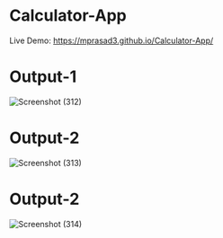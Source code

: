 # Calculator-App
Live Demo: https://mprasad3.github.io/Calculator-App/
# Output-1
![Screenshot (312)](https://github.com/user-attachments/assets/241662a1-6f32-4d5a-aea8-e6f587ac0259)
# Output-2
![Screenshot (313)](https://github.com/user-attachments/assets/c15db620-e3f0-4c56-8488-aa61c38b690c)
# Output-2
![Screenshot (314)](https://github.com/user-attachments/assets/0a0490e4-2d2c-40e8-8d2c-502329c9155c)
